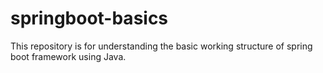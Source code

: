 # springboot-basics
This repository is for understanding the basic working structure of spring boot framework using Java.
